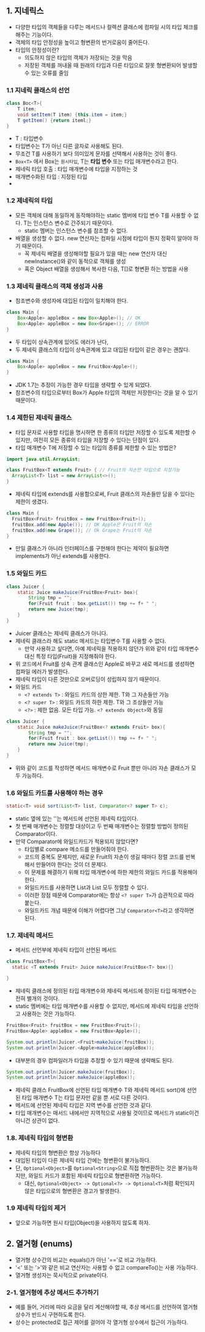 ## 1. 지네릭스
- 다양한 타입의 객체들을 다루는 메서드나 컬렉션 클래스에 컴파일 시의 타입 체크를 해주는 기능이다.
- 객체의 타입 안정성을 높이고 형변환의 번거로움이 줄어든다.
- 타입의 안정성이란?
  - 의도하지 않은 타입의 객체가 저장되는 것을 막음
  - 저장된 객체를 꺼내올 때 원래의 타입과 다른 타입으로 잘못 형변환되어 발생할 수 있는 오류를 줄임

### 1.1 지네릭 클래스의 선언
~~~java
class Boc<T>{
    T item;
    void setItem(T item) {this.item = item;}
    T getItem() {return iteml;}
}
~~~
- T : 타입변수
- 타입변수는 T가 아닌 다른 글자로 사용해도 된다.
- 무조건 T를 사용하기 보다 의미있게 문자를 선택해서 사용하는 것이 좋다.
- `Box<T>` 에서 Box는 `원시타입`, T는 **타입 변수** 또는 타입 매개변수라고 한다.
- 제네릭 타입 호출 : 타입 매개변수에 타입을 지정하는 것
- 매개변수화된 타입 : 지정된 타입
- 
### 1.2 제네릭의 타입
- 모든 객체에 대해 동일하게 동작해야하는 static 멤버에 타입 변수 T를 사용할 수 없다. T는 인스턴스 변수로 간주되기 때문이다.
  - static 멤버는 인스턴스 변수를 참조할 수 없다.
- 배열을 생성할 수 없다. new 연산자는 컴파일 시점에 타입이 뭔지 정확히 알아야 하기 때문이다.
  - 꼭 제네릭 배열을 생성해야할 필요가 있을 때는 new 연산자 대신 newInstance()와 같이 동적으로 객체를 생성
  - 혹은 Object 배열을 생성해서 복사한 다음, T[]로 형변환 하는 방법을 사용

### 1.3 제네릭 클래스의 객체 생성과 사용
- 참조변수와 생성자에 대입된 타입이 일치해야 한다.

~~~java
class Main {
    Box<Apple> appleBox = new Box<Apple>(); // OK
    Box<Apple> appleBox = new Box<Grape>(); // ERROR
}
~~~
- 두 타입이 상속관계에 있어도 에러가 난다,
- 두 제네릭 클래스의 타입이 상속관계에 있고 대입된 타입이 같은 경우는 괜찮다.

~~~java
class Main {
    Box<Apple> appleBox = new FruitBox<Apple>();
}
~~~
- JDK 1.7는 추정이 가능한 경우 타입을 생략할 수 있게 되었다. 
- 참조변수의 타입으로부터 Box가 Apple 타입의 객체만 저장한다는 것을 알 수 있기 때문이다.

### 1.4 제한된 제네릭 클래스
- 타입 문자로 사용할 타입을 명시하면 한 종류의 타입만 저장할 수 있도록 제한할 수 있지만, 여전히 모든 종류의 타입을 저장할 수 있다는 단점이 있다.
- 타입 매개변수 T에 저장할 수 있는 타입의 종류를 제한할 수 있는 방법은?

~~~java
import java.util.ArrayList;

class FruitBox<T extends Fruit> { // Fruit의 자손만 타입으로 지정가능
  ArrayList<T> list = new ArrayList<>();
}
~~~
- 제네릭 타입에 extends를 사용함으로써, Fruit 클래스의 자손들만 담을 수 있다는 제한이 생겼다.

~~~java
class Main {
  FruitBox<Fruit> fruitBox = new FruitBox<Fruit>();
  fruitBox.add(new Apple()); // OK Apple은 Fruit의 자손
  fruitBox.add(new Grape()); // Ok Grape는 Fruit의 자손
}
~~~
- 만일 클래스가 아니라 인터페이스를 구현해야 한다는 제약이 필요하면 implements가 아닌 extends를 사용한다.

### 1.5 와일드 카드
~~~java
class Juicer {
    static Juice makeJuice(FruitBox<Fruit> box){
        String tmp = "";
        for(Fruit fruit : box.getList()) tmp += f+ " ";
        return new Juice(tmp);
    }
}
~~~
- Juicer 클래스는 제네릭 클래스가 아니다.
- 제네릭 클래스라 해도 static 메서드는 타입변수 T를 사용할 수 없다. 
  - 만약 사용하고 싶다면, 아예 제네릭을 적용하지 않던가 위와 같이 타입 매개변수 대신 특정 타입(Fruit)을 지정해줘야 한다.
- 위 코드에서 Fruit를 상속 관계 클래스인 Apple로 바꾸고 새로 메서드를 생성하면 컴파일 에러가 발생한다.
- 제네릭 타입이 다른 것만으로 오버로딩이 성립하지 않기 때문이다.
- 와일드 카드
  - `<? extends T>` : 와일드 카드의 상한 제한. T와 그 자손들만 가능
  - `<? super T>` : 와일드 카드의 하한 제한. T와 그 조상들만 가능
  - `<?>` : 제한 없음. 모든 타입 가능. `<? extends Object>`와 동일
~~~java
class Juicer {
    static Juice makeJuice(FruitBox<? extends Fruit> box){
        String tmp = "";
        for(Fruit fruit : box.getList()) tmp += f+ " ";
        return new Juice(tmp);
    }
}
~~~
- 위와 같이 코드를 작성하면 메서드 매개변수로 Fruit 뿐만 아니라 자손 클래스가 모두 가능하다.

### 1.6 와일드 카드를 사용해야 하는 경우
~~~java
static<T> void sort(List<T> list, Comparator<? super T> c);
~~~
- static 옆에 있는 '<T>'는 메서드에 선언된 제네릭 타입이다. 
- 첫 번째 매개변수는 정렬할 대상이고 두 번째 매개변수는 정렬할 방법이 정의된 Comparator이다.
- 만약 Comparator에 와일드카드가 적용되지 않았다면?
  - 타입별로 compare 메소드를 만들어줘야 한다.
  - 코드의 중복도 문제지만, 새로운 Fruit의 자손이 생길 때마다 정렬 코드를 반복해서 만들어야 한다는 것이 더 문제다.
  - 이 문제를 해결하기 위해 타입 매개변수에 하한 제한의 와일드 카드를 적용해야 한다.
  - 와일드카드를 사용하면 List<Apple>과 List<Graph> 모두 정렬할 수 있다.
  - 이러한 장점 때문에 Comparator에는 항상 `<? super T>`가 습관적으로 따라 붙는다.
  - 와일드카드 개념 때문에 이해가 어렵다면 그냥 `Comparator<T>`라고 생각하면 된다.
### 1.7. 제네릭 메서드
- 메서드 선언부에 제네릭 타입이 선언된 메서드
~~~java
class FruitBox<T>{
  static <T extends Fruit> Juice makeJuice(FruitBox<T> box){}

}
~~~
- 제네릭 클래스에 정의된 타입 매개변수와 제네릭 메서드에 정이된 타입 매개변수는 전혀 별개의 것이다.
- static 멤버에는 타입 매개변수를 사용할 수 없지만, 메서드에 제네릭 타입을 선언하고 사용하는 것은 가능하다.
~~~java
FruitBox<Fruit> fruitBox = new FruitBox<Fruit>();
FruitBox<Apple> appleBox = new FruitBox<Apple>();

System.out.println(Juicer.<Fruit>makeJuice(fruitBox));
System.out.println(Juicer.<Apple>makeJuice(appleBox));
~~~
- 대부분의 경우 컴파일러가 타입을 추정할 수 있기 때문에 생략해도 된다.
~~~java
System.out.println(Juicer.makeJuice(fruitBox));
System.out.println(Juicer.makeJuice(appleBox));
~~~
- 제네릭 클래스 FruitBox에 선언된 타입 매개변수 T와 제네릭 메서드 sort()에 선언된 타입 매개변수 T는 타입 문자만 같을 뿐 서로 다른 것이다.
- 메서드에 선언된 제네릭 타입은 지역 변수를 선언한 것과 같다.
- 타입 매개변수는 매서드 내에서만 지역적으로 사용될 것이므로 메서드가 static이건 아니건 상관이 없다.

### 1.8. 제네릭 타입의 형변환
- 제네릭 타입의 형변환은 항상 가능하다
- 대입된 타입이 다른 제네릭 타입 간에는 형변환이 불가능하다.
- 단, `Optional<Object>`를 `Optional<String>`으로 직접 형번환하는 것은 불가능하지만, 와일드 카드가 포함된 제네릭 타입으로 형변환하면 가능하다.
  - 대신, `Optional<Object> -> Optional<?> -> Optional<T>`처럼 확인되지 않은 타입으로의 형변환은 경고가 발생한다.

### 1.9 제네릭 타입의 제거
- 앞으로 가능하면 원시 타입(Object)을 사용하지 않도록 하자.

## 2. 열거형 (enums)
- 열거형 상수간의 비교는 equals()가 아닌 '=='로 비교 가능하다. 
- '<' 또는 '>'와 같은 비교 연산자는 사용할 수 없고 compareTo()는 사용 가능하다.
- 열거형 생성자는 묵시적으로 private이다.

### 2-1. 열거형에 추상 메서드 추가하기
- 예를 들어, 거리에 따라 요금을 달리 계산해야할 때, 추상 메서드를 선언하여 열거형 상수가 반드시 구현하도록 한다.
- 상수는 protected로 접근 제어를 걸어야 각 열거형 상수에서 접근이 가능하다.
